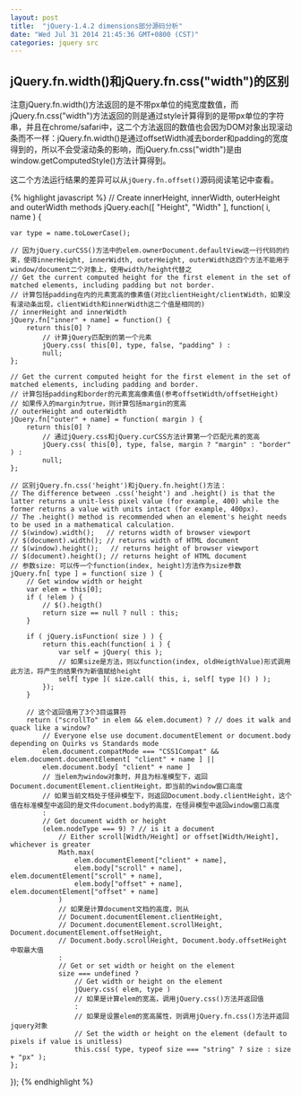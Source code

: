 ```yaml
---
layout: post
title:  "jQuery-1.4.2 dimensions部分源码分析"
date: "Wed Jul 31 2014 21:45:36 GMT+0800 (CST)"
categories: jquery src
---
```


jQuery.fn.width()和jQuery.fn.css("width")的区别
-----------------------------------------------

注意jQuery.fn.width()方法返回的是不带px单位的纯宽度数值，而jQuery.fn.css("width")方法返回的则是通过style计算得到的是带px单位的字符串，并且在chrome/safari中，这二个方法返回的数值也会因为DOM对象出现滚动条而不一样：jQuery.fn.width()是通过offsetWidth减去border和padding的宽度得到的，所以不会受滚动条的影响，而jQuery.fn.css("width")是由window.getComputedStyle()方法计算得到。

这二个方法运行结果的差异可以从`jQuery.fn.offset()`源码阅读笔记中查看。

{% highlight javascript %}
// Create innerHeight, innerWidth, outerHeight and outerWidth methods
jQuery.each([ "Height", "Width" ], function( i, name ) {

    var type = name.toLowerCase();

    // 因为jQuery.curCSS()方法中的elem.ownerDocument.defaultView这一行代码的约束，使得innerHeight, innerWidth, outerHeight, outerWidth这四个方法不能用于window/document二个对象上，使用width/height代替之
    // Get the current computed height for the first element in the set of matched elements, including padding but not border.
    // 计算包括padding在内的元素宽高的像素值(对比clientHeight/clientWidth，如果没有滚动条出现，clientWidth和innerWidth这二个值是相同的)
    // innerHeight and innerWidth
    jQuery.fn["inner" + name] = function() {
        return this[0] ?
            // 计算jQuery匹配到的第一个元素
            jQuery.css( this[0], type, false, "padding" ) :
            null;
    };

    // Get the current computed height for the first element in the set of matched elements, including padding and border.
    // 计算包括padding和border的元素宽高像素值(参考offsetWidth/offsetHeight)
    // 如果传入的margin为true，则计算包括margin的宽高
    // outerHeight and outerWidth
    jQuery.fn["outer" + name] = function( margin ) {
        return this[0] ?
            // 通过jQuery.css和jQuery.curCSS方法计算第一个匹配元素的宽高
            jQuery.css( this[0], type, false, margin ? "margin" : "border" ) :
            null;
    };

    // 区别jQuery.fn.css('height')和jQuery.fn.height()方法：
    // The difference between .css('height') and .height() is that the latter returns a unit-less pixel value (for example, 400) while the former returns a value with units intact (for example, 400px).
    // The .height() method is recommended when an element's height needs to be used in a mathematical calculation.
    // $(window).width();   // returns width of browser viewport
    // $(document).width(); // returns width of HTML document
    // $(window).height();   // returns height of browser viewport
    // $(document).height(); // returns height of HTML document
    // 参数size: 可以传一个function(index, height)方法作为size参数
    jQuery.fn[ type ] = function( size ) {
        // Get window width or height
        var elem = this[0];
        if ( !elem ) {
            // $().heigth()
            return size == null ? null : this;
        }

        if ( jQuery.isFunction( size ) ) {
            return this.each(function( i ) {
                var self = jQuery( this );
                // 如果size是方法，则以function(index, oldHeigthValue)形式调用此方法，将产生的结果作为新值赋给height
                self[ type ]( size.call( this, i, self[ type ]() ) );
            });
        }

        // 这个返回值用了3个3目运算符
        return ("scrollTo" in elem && elem.document) ? // does it walk and quack like a window?
            // Everyone else use document.documentElement or document.body depending on Quirks vs Standards mode
            elem.document.compatMode === "CSS1Compat" && elem.document.documentElement[ "client" + name ] ||
            elem.document.body[ "client" + name ]
            // 当elem为window对象时，并且为标准模型下，返回Document.documentElement.clientHeight，即当前的window窗口高度
            // 如果当前文档处于怪异模型下，则返回Document.body.clientHeight，这个值在标准模型中返回的是文件document.body的高度，在怪异模型中返回window窗口高度
            :
            // Get document width or height
            (elem.nodeType === 9) ? // is it a document
                // Either scroll[Width/Height] or offset[Width/Height], whichever is greater
                Math.max(
                    elem.documentElement["client" + name],
                    elem.body["scroll" + name], elem.documentElement["scroll" + name],
                    elem.body["offset" + name], elem.documentElement["offset" + name]
                )
                // 如果是计算document文档的高度，则从
                // Document.documentElement.clientHeight,
                // Document.documentElement.scrollHeight, Document.documentElement.offsetHeight,
                // Document.body.scrollHeight, Document.body.offsetHeight中取最大值
                :
                // Get or set width or height on the element
                size === undefined ?
                    // Get width or height on the element
                    jQuery.css( elem, type )
                    // 如果是计算elem的宽高，调用jQuery.css()方法并返回值
                    :
                    // 如果是设置elem的宽高属性，则调用jQuery.fn.css()方法并返回jquery对象
                    // Set the width or height on the element (default to pixels if value is unitless)
                    this.css( type, typeof size === "string" ? size : size + "px" );
    };

});
{% endhighlight %}

